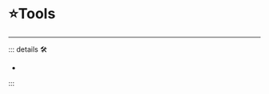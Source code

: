 # ⭐<labor>Tools</labor>

---

<!-- =================================================== -->
<!-- =================================================== -->
<!-- =================================================== -->
<!-- =================================================== -->
<!-- =================================================== -->
::: details 🛠

-

:::
